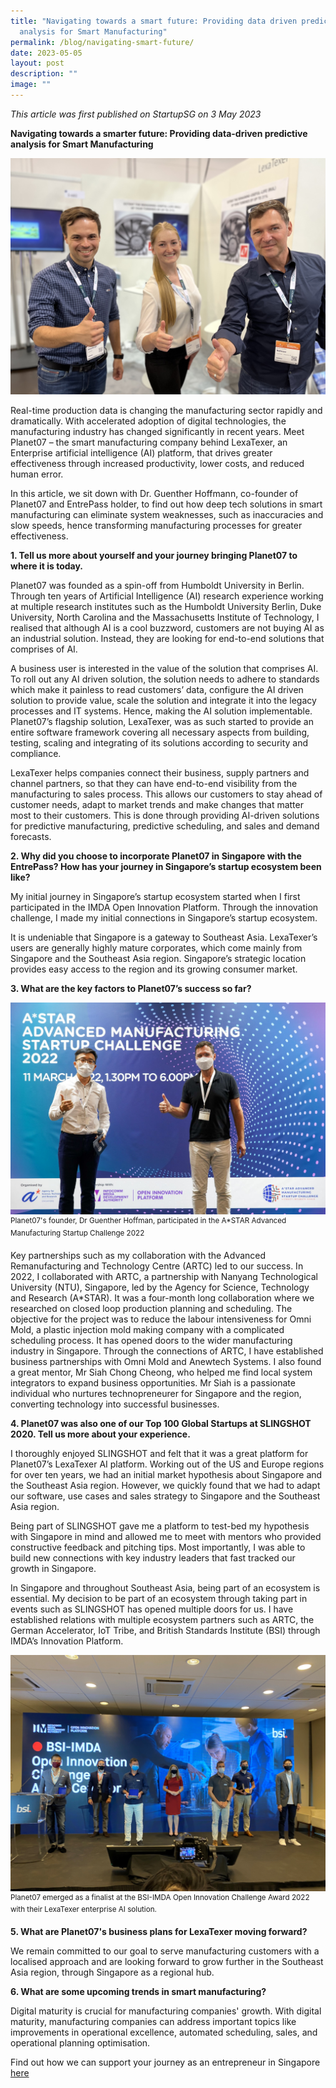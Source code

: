 ```yaml
---
title: "Navigating towards a smart future: Providing data driven predictive
  analysis for Smart Manufacturing"
permalink: /blog/navigating-smart-future/
date: 2023-05-05
layout: post
description: ""
image: ""
---
```

*This article was first published on StartupSG on 3 May 2023*

**Navigating towards a smarter future: Providing data-driven predictive analysis for Smart Manufacturing**

![](/images/Article%20Images/Entrepass%20Articles/planet07%20cover%20image.jpg)

Real-time production data is changing the manufacturing sector rapidly and dramatically. With
accelerated adoption of digital technologies, the manufacturing industry has changed significantly in
recent years. Meet Planet07 – the smart manufacturing company behind LexaTexer, an Enterprise
artificial intelligence (AI) platform, that drives greater effectiveness through increased productivity,
lower costs, and reduced human error.

In this article, we sit down with Dr. Guenther Hoffmann, co-founder of Planet07 and EntrePass holder,
to find out how deep tech solutions in smart manufacturing can eliminate system weaknesses, such
as inaccuracies and slow speeds, hence transforming manufacturing processes for greater
effectiveness.

**1. Tell us more about yourself and your journey bringing Planet07 to where it is today.**

Planet07 was founded as a spin-off from Humboldt University in Berlin. Through ten years of Artificial
Intelligence (AI) research experience working at multiple research institutes such as the Humboldt
University Berlin, Duke University, North Carolina and the Massachusetts Institute of Technology, I
realised that although AI is a cool buzzword, customers are not buying AI as an industrial solution.
Instead, they are looking for end-to-end solutions that comprises of AI.

A business user is interested in the value of the solution that comprises AI. To roll out any AI driven
solution, the solution needs to adhere to standards which make it painless to read customers’ data,
configure the AI driven solution to provide value, scale the solution and integrate it into the legacy
processes and IT systems. Hence, making the AI solution implementable. Planet07’s flagship solution,
LexaTexer, was as such started to provide an entire software framework covering all necessary aspects
from building, testing, scaling and integrating of its solutions according to security and compliance.

LexaTexer helps companies connect their business, supply partners and channel partners, so that they
can have end-to-end visibility from the manufacturing to sales process. This allows our customers to
stay ahead of customer needs, adapt to market trends and make changes that matter most to their
customers. This is done through providing AI-driven solutions for predictive manufacturing, predictive
scheduling, and sales and demand forecasts.

**2. Why did you choose to incorporate Planet07 in Singapore with the EntrePass? How has your
journey in Singapore’s startup ecosystem been like?**

My initial journey in Singapore’s startup ecosystem started when I first participated in the IMDA Open
Innovation Platform. Through the innovation challenge, I made my initial connections in Singapore’s
startup ecosystem.

It is undeniable that Singapore is a gateway to Southeast Asia. LexaTexer’s users are generally highly
mature corporates, which come mainly from Singapore and the Southeast Asia region. Singapore’s
strategic location provides easy access to the region and its growing consumer market.

**3. What are the key factors to Planet07’s success so far?**

![](/images/Article%20Images/Entrepass%20Articles/planet07%20astar_artc.jpeg)
<sup> Planet07's founder, Dr Guenther Hoffman, participated in the A*STAR Advanced Manufacturing Startup Challenge 2022 </sup>

Key partnerships such as my collaboration with the Advanced Remanufacturing and Technology
Centre (ARTC) led to our success. In 2022, I collaborated with ARTC, a partnership with Nanyang
Technological University (NTU), Singapore, led by the Agency for Science, Technology and Research
(A*STAR). It was a four-month long collaboration where we researched on closed loop production
planning and scheduling. The objective for the project was to reduce the labour intensiveness for Omni
Mold, a plastic injection mold making company with a complicated scheduling process. It has opened
doors to the wider manufacturing industry in Singapore. Through the connections of ARTC, I have
established business partnerships with Omni Mold and Anewtech Systems. I also found a great
mentor, Mr Siah Chong Cheong, who helped me find local system integrators to expand business
opportunities. Mr Siah is a passionate individual who nurtures technopreneurer for Singapore and the
region, converting technology into successful businesses.

**4. Planet07 was also one of our Top 100 Global Startups at SLINGSHOT 2020. Tell us more
about your experience.**

I thoroughly enjoyed SLINGSHOT and felt that it was a great platform for Planet07’s LexaTexer AI
platform. Working out of the US and Europe regions for over ten years, we had an initial market
hypothesis about Singapore and the Southeast Asia region. However, we quickly found that we had
to adapt our software, use cases and sales strategy to Singapore and the Southeast Asia region.

Being part of SLINGSHOT gave me a platform to test-bed my hypothesis with Singapore in mind and
allowed me to meet with mentors who provided constructive feedback and pitching tips. Most
importantly, I was able to build new connections with key industry leaders that fast tracked our growth
in Singapore.

In Singapore and throughout Southeast Asia, being part of an ecosystem is essential. My decision to
be part of an ecosystem through taking part in events such as SLINGSHOT has opened multiple doors
for us. I have established relations with multiple ecosystem partners such as ARTC, the German
Accelerator, IoT Tribe, and British Standards Institute (BSI) through IMDA’s Innovation Platform.

![](/images/Article%20Images/Entrepass%20Articles/planet07%20bsi-imda%20open%20innovation%20challenge%20award%202022.jpg)
<sup> Planet07 emerged as a finalist at the BSI-IMDA Open Innovation Challenge Award 2022 with their LexaTexer enterprise AI solution. </sup>

**5. What are Planet07's business plans for LexaTexer moving forward?**

We remain committed to our goal to serve manufacturing customers with a localised approach and are looking forward to grow further in the Southeast Asia region, through Singapore as a regional hub.

**6. What are some upcoming trends in smart 
manufacturing?**

Digital maturity is crucial for manufacturing companies' growth. With digital maturity, manufacturing companies can address important topics like improvements in operational excellence, automated scheduling, sales, and operational planning optimisation.

Find out how we can support your journey as an entrepreneur in Singapore [here](https://www.startup.gov.sg/programmes/30813/entrepass)